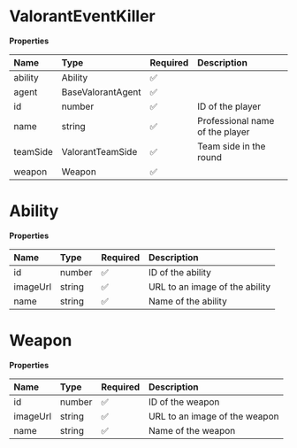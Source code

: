 # ValorantEventKiller

**Properties**

| Name     | Type              | Required | Description                     |
| :------- | :---------------- | :------- | :------------------------------ |
| ability  | Ability           | ✅       |                                 |
| agent    | BaseValorantAgent | ✅       |                                 |
| id       | number            | ✅       | ID of the player                |
| name     | string            | ✅       | Professional name of the player |
| teamSide | ValorantTeamSide  | ✅       | Team side in the round          |
| weapon   | Weapon            | ✅       |                                 |

# Ability

**Properties**

| Name     | Type   | Required | Description                    |
| :------- | :----- | :------- | :----------------------------- |
| id       | number | ✅       | ID of the ability              |
| imageUrl | string | ✅       | URL to an image of the ability |
| name     | string | ✅       | Name of the ability            |

# Weapon

**Properties**

| Name     | Type   | Required | Description                   |
| :------- | :----- | :------- | :---------------------------- |
| id       | number | ✅       | ID of the weapon              |
| imageUrl | string | ✅       | URL to an image of the weapon |
| name     | string | ✅       | Name of the weapon            |
